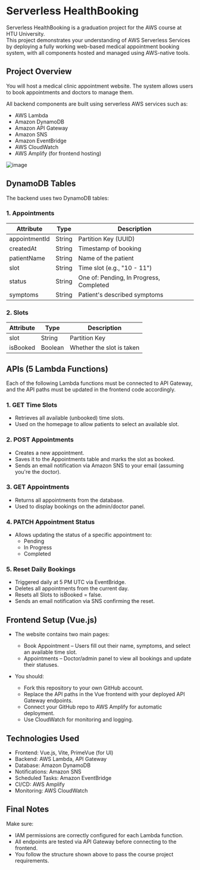 # Serverless HealthBooking

Serverless HealthBooking is a graduation project for the AWS course at HTU University.  
This project demonstrates your understanding of AWS Serverless Services by deploying a fully working web-based medical appointment booking system, with all components hosted and managed using AWS-native tools.

## Project Overview

You will host a medical clinic appointment website. The system allows users to book appointments and doctors to manage them.

All backend components are built using serverless AWS services such as:
- AWS Lambda
- Amazon DynamoDB
- Amazon API Gateway
- Amazon SNS
- Amazon EventBridge
- AWS CloudWatch
- AWS Amplify (for frontend hosting)

![image](https://github.com/user-attachments/assets/271dec18-db13-4ed5-81a0-36e42dd24065)

## DynamoDB Tables

The backend uses two DynamoDB tables:

### 1. Appointments

| Attribute       | Type    | Description                               |
|----------------|---------|-------------------------------------------|
| appointmentId  | String  | Partition Key (UUID)                      |
| createdAt      | String  | Timestamp of booking                      |
| patientName    | String  | Name of the patient                       |
| slot           | String  | Time slot (e.g., "10 - 11")               |
| status         | String  | One of: Pending, In Progress, Completed   |
| symptoms       | String  | Patient's described symptoms              |

### 2. Slots

| Attribute | Type    | Description             |
|----------|---------|-------------------------|
| slot     | String  | Partition Key           |
| isBooked | Boolean | Whether the slot is taken |

## APIs (5 Lambda Functions)

Each of the following Lambda functions must be connected to API Gateway, and the API paths must be updated in the frontend code accordingly.

### 1. GET Time Slots

- Retrieves all available (unbooked) time slots.
- Used on the homepage to allow patients to select an available slot.

### 2. POST Appointments

- Creates a new appointment.
- Saves it to the Appointments table and marks the slot as booked.
- Sends an email notification via Amazon SNS to your email (assuming you're the doctor).

### 3. GET Appointments

- Returns all appointments from the database.
- Used to display bookings on the admin/doctor panel.

### 4. PATCH Appointment Status

- Allows updating the status of a specific appointment to:
  - Pending
  - In Progress
  - Completed

### 5. Reset Daily Bookings

- Triggered daily at 5 PM UTC via EventBridge.
- Deletes all appointments from the current day.
- Resets all Slots to isBooked = false.
- Sends an email notification via SNS confirming the reset.

## Frontend Setup (Vue.js)

- The website contains two main pages:
  - Book Appointment – Users fill out their name, symptoms, and select an available time slot.
  - Appointments – Doctor/admin panel to view all bookings and update their statuses.

- You should:
  - Fork this repository to your own GitHub account.
  - Replace the API paths in the Vue frontend with your deployed API Gateway endpoints.
  - Connect your GitHub repo to AWS Amplify for automatic deployment.
  - Use CloudWatch for monitoring and logging.

## Technologies Used

- Frontend: Vue.js, Vite, PrimeVue (for UI)
- Backend: AWS Lambda, API Gateway
- Database: Amazon DynamoDB
- Notifications: Amazon SNS
- Scheduled Tasks: Amazon EventBridge
- CI/CD: AWS Amplify
- Monitoring: AWS CloudWatch

## Final Notes

Make sure:
- IAM permissions are correctly configured for each Lambda function.
- All endpoints are tested via API Gateway before connecting to the frontend.
- You follow the structure shown above to pass the course project requirements.
